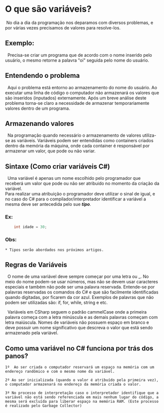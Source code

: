 # O que são variáveis? 

&nbsp;No dia a dia da programação nos deparamos com diversos problemas, e por várias vezes precisamos de valores para resolve-los. <br>

## Exemplo: 

&nbsp; Precisa-se criar um programa que de acordo com o nome inserido pelo usuário, o mesmo retorne a palavra "oi" seguida pelo nome do usuário.<br>

## Entendendo o problema

&nbsp; Aqui o problema está entorno ao armazenamento do nome do usuário. Ao executar uma linha de código o computador não armazenará os valores que são inseridos (inputados) externamente. Após um breve análise deste problema torna-se claro a necessidade de armazenar temporariamente valores dentro de um programa.

## Armazenando valores

&nbsp; Na programação quando necessário o armazenamento de valores utiliza-se as variáveis. Variáveis podem ser entendidas como containers criados dentro da memória da máquina, onde cada container é responsável por armazenar um valor, que pode ou não variar. <br>

## Sintaxe (Como criar variáveis C#)

&nbsp; Uma variável é apenas um nome escolhido pelo programador que receberá um valor que pode ou não ser atribuido no momento da criação da variável. <br>
Para realizar uma atribuição o programador deve utilizar o sinal de igual, e no caso do C# para o compilador/interpretador identificar a variável a mesma deve ser antecedida pelo sue <i><strong>tipo</strong></i>.

### Ex:

```csharp
    int idade = 30;
```

### Obs:

    * Tipos serão abordados nos próximos artigos.

## Regras de Variáveis

&nbsp; O nome de uma variável deve sempre começar por uma letra ou _. No meio do nome podem-se usar números, mas não se devem usar caracteres especiais e também não pode ser uma palavra reservada. Entende-se por palavras reservadas os comandos do C# e que são facilmente identificadas quando digitadas, por ficarem da cor azul. Exemplos de palavras que não podem ser utilizadas são: if, for, while, string e etc.<br>

&nbsp; Variáveis em CSharp seguem o padrão cammelCase onde a primeira palavra começa com a letra minúscula e as demais palavras começam com letra maiúscula. Nomes de variáveis não possuem espaço em branco e deve possuir um nome significativo que descreva o valor que está sendo armazenado pela variável.



## Como uma variável no C# funciona por trás dos panos?

    1º  Ao ser criada o computador reservará um espaço na memória com um endereço randômico e com o mesmo nome da variável.

    2º Ao ser inicializada (quando o valor é atribuído pela primeira vez), o computador armazenará no endereço da memória criada o valor.

    3º No processo de interpretação caso o interpretador identifique que a variável não está sendo referenciada em mais nenhum lugar do código, a mesma será excluída para liberar espaço na memória RAM. (Este processo é realizado pelo Garbage Collector)
          
